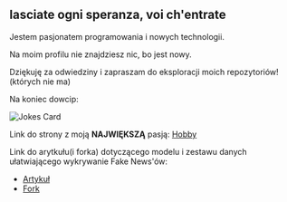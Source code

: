 ## lasciate ogni speranza, voi ch'entrate
Jestem pasjonatem programowania i nowych technologii.

Na moim profilu nie znajdziesz nic, bo jest nowy.

Dziękuję za odwiedziny i zapraszam do eksploracji moich repozytoriów!(których nie ma)

Na koniec dowcip:







![Jokes Card](https://readme-jokes.vercel.app/api)


Link do strony z moją **NAJWIĘKSZĄ** pasją:
[Hobby](https://moliwa-cbz.github.io/)

Link do arytkułu(i forka) dotyczącego modelu i zestawu danych ułatwiającego wykrywanie Fake News'ów:
- [Artykuł](https://paperswithcode.com/paper/from-scarcity-to-capability-empowering-fake)
- [Fork](https://github.com/MOliwa-CBZ/IndoNLP)
